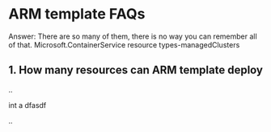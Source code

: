 # ARM template FAQs
Answer: There are so many of them, there is no way you can remember all of that. 
        Microsoft.ContainerService resource types-managedClusters


## 1. How many resources can ARM template deploy
..

int a 
dfasdf

..





